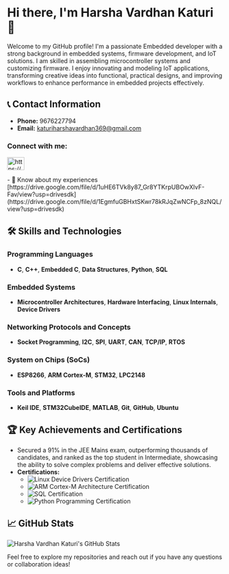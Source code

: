 # Hi there, I'm Harsha Vardhan Katuri 👋

Welcome to my GitHub profile! I'm a passionate Embedded developer with a strong background in embedded systems, firmware development, and IoT solutions. I am skilled in assembling microcontroller systems and customizing firmware. I enjoy innovating and modeling IoT applications, transforming creative ideas into functional, practical designs, and improving workflows to enhance performance in embedded projects effectively.
## 📞 Contact Information
- **Phone:** 9676227794
- **Email:** [katuriharshavardhan369@gmail.com](mailto:katuriharshavardhan369@gmail.com)
<h3 align="left">Connect with me:</h3>
<p align="left">
<a href="https://linkedin.com/in/https://www.linkedin.com/in/katuri-harsha-vardhan-" target="blank"><img align="center" src="https://raw.githubusercontent.com/rahuldkjain/github-profile-readme-generator/master/src/images/icons/Social/linked-in-alt.svg" alt="https://www.linkedin.com/in/katuri-harsha-vardhan-" height="30" width="40" /></a>
</p>
- 📄 Know about my experiences [https://drive.google.com/file/d/1uHE6TVk8y87_Gr8YTKrpUBOwXlvF-Fav/view?usp=drivesdk](https://drive.google.com/file/d/1EgmfuGBHxtSKwr78kRJqZwNCFp_8zNQL/view?usp=drivesdk)

## 🛠️ Skills and Technologies
### Programming Languages
- **C**, **C++**, **Embedded C**, **Data Structures**, **Python**, **SQL**
### Embedded Systems
- **Microcontroller Architectures**, **Hardware Interfacing**, **Linux Internals**, **Device Drivers**
### Networking Protocols and Concepts
- **Socket Programming**, **I2C**, **SPI**, **UART**, **CAN**, **TCP/IP**, **RTOS**
### System on Chips (SoCs)
- **ESP8266**, **ARM Cortex-M**, **STM32**, **LPC2148**
### Tools and Platforms
- **Keil IDE**, **STM32CubeIDE**, **MATLAB**, **Git**, **GitHub**, **Ubuntu**
## 🏆 Key Achievements and Certifications
- Secured a 91% in the JEE Mains exam, outperforming thousands of candidates, and ranked as the top student in Intermediate, showcasing the ability to solve complex problems and deliver effective solutions.
- **Certifications:**
  - ![Linux Device Drivers Certification](https://engineers.inpyjama.com/learn/certificate/10217518-196174)
  - ![ARM Cortex-M Architecture Certification](https://engineers.inpyjama.com/learn/certificate/10217518-195277)
  - ![SQL Certification](https://courses.cognitiveclass.ai/certificates/2d803d1a3e374146b6a579b791c04fe0)
  - ![Python Programming Certification](https://courses.cognitiveclass.ai/certificates/ff744a4f960545bab835641ae193310f)

## 📈 GitHub Stats
![Harsha Vardhan Katuri's GitHub Stats](https://github-readme-stats.vercel.app/api?username=Harsha-vardhan-katuri&show_icons=true&theme=radical)

Feel free to explore my repositories and reach out if you have any questions or collaboration ideas!
